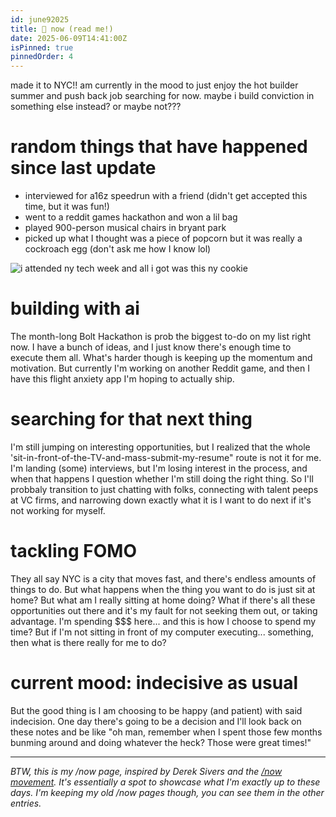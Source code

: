 ```yaml
---
id: june92025
title: 🌱 now (read me!)
date: 2025-06-09T14:41:00Z
isPinned: true
pinnedOrder: 4
---
```


made it to NYC!! am currently in the mood to just enjoy the hot builder summer and push back job searching for now. maybe i build conviction in something else instead? or maybe not???

# random things that have happened since last update 
- interviewed for a16z speedrun with a friend (didn't get accepted this time, but it was fun!)
- went to a reddit games hackathon and won a lil bag 
- played 900-person musical chairs in bryant park
- picked up what I thought was a piece of popcorn but it was really a cockroach egg (don't ask me how I know lol)

![i attended ny tech week and all i got was this ny cookie](/images/nyccookiewoo_compressed.jpeg)

# building with ai
The month-long Bolt Hackathon is prob the biggest to-do on my list right now. I have a bunch of ideas, and I just know there's enough time to execute them all. What's harder though is keeping up the momentum and motivation. But currently I'm working on another 
Reddit game, and then I have this flight anxiety app I'm hoping to actually ship. 

# searching for that next thing
I'm still jumping on interesting opportunities, but I realized that the whole 'sit-in-front-of-the-TV-and-mass-submit-my-resume" route is not it for me. I'm landing (some) interviews, but I'm losing interest in the process, and when that happens
 I question whether I'm still doing the right thing. So I'll probbaly transition to just chatting with folks, connecting with talent peeps at VC firms, and narrowing down exactly what it is I want to do next if it's not working for myself.

# tackling FOMO 
They all say NYC is a city that moves fast, and there's endless amounts of things to do. But what happens when the thing you want to do is just sit at home? But what am I really sitting at home doing? What if there's all these opportunities out there and it's my fault for not
 seeking them out, or taking advantage. I'm spending $$$ here... and this is how I choose to spend my time? But if I'm not sitting in front of my computer executing... something, then what is there really for me to do?

# current mood: indecisive as usual 
But the good thing is I am choosing to be happy (and patient) with said indecision. One day there's going to be a decision and I'll look back on these notes and be like "oh man, remember when I spent those few months bunming around and doing whatever the heck? Those were great times!"

---
*BTW, this is my /now page, inspired by Derek Sivers and the [/now movement](https://nownownow.com/about). It's essentially a spot to showcase what I'm exactly up to these days. I'm keeping my old /now pages though, you can see them in the other entries.*